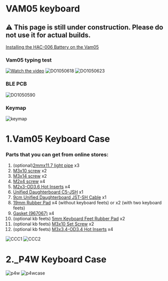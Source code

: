 # VAM05 keyboard
## ⚠️ This page is still under construction. Please do not use it for actual builds.

[Installing the HAC-006 Battery on the Vam05](https://www.youtube.com/watch?v=nf2Lfo7mWOo)

### Vam05 typing test
[![Watch the video](https://img.youtube.com/vi/t32Cq-oB5yc/0.jpg)](https://www.youtube.com/watch?v=t32Cq-oB5yc)
![DO1050618](https://github.com/user-attachments/assets/44120355-f1f7-40c0-8614-a2f3d970af45)
![DO1050623](https://github.com/user-attachments/assets/86df2204-7359-4d11-93c1-492e237831e5)

### BLE PCB
![DO1050590](https://github.com/user-attachments/assets/90faf69d-e296-4b16-a9a9-82fabb80c278)

### Keymap
![keymap](https://github.com/user-attachments/assets/eae2b62c-9242-449d-a5a0-7853587d8611)

# 1.Vam05 Keyboard Case
### Parts that you can get from online stores:
1. (optional)[2mmx11.7 light pipe](https://www.aliexpress.com/item/1005006222625168.html?spm=a2g0o.detail.pcDetailBottomMoreOtherSeller.4.72f2NftKNftKTH&gps-id=pcDetailBottomMoreOtherSeller&scm=1007.40196.439370.0&scm_id=1007.40196.439370.0&scm-url=1007.40196.439370.0&pvid=b57cd1a0-8e76-4e38-8b3b-5f4d05b64347&_t=gps-id:pcDetailBottomMoreOtherSeller,scm-url:1007.40196.439370.0,pvid:b57cd1a0-8e76-4e38-8b3b-5f4d05b64347,tpp_buckets:668%232846%238115%232000&pdp_ext_f=%7B%22order%22%3A%2219%22%2C%22eval%22%3A%221%22%2C%22sceneId%22%3A%2230050%22%7D&pdp_npi=4%40dis%21GBP%211.28%211.28%21%21%2112.10%2112.10%21%4021038e1e17494784789748290eae03%2112000036349580327%21rec%21UK%216343852343%21X&utparam-url=scene%3ApcDetailBottomMoreOtherSeller%7Cquery_from%3A) x3 
2. [M3x10 screw](https://www.aliexpress.com/item/1005004179534786.html?spm=a2g0o.productlist.main.10.eea5493f4uoFC4&aem_p4p_detail=202506080202543719277579238900003490342&algo_pvid=32611623-4362-4cad-b20e-9a435ddd85e5&algo_exp_id=32611623-4362-4cad-b20e-9a435ddd85e5-9&pdp_ext_f=%7B%22order%22%3A%22456%22%2C%22eval%22%3A%221%22%7D&pdp_npi=4%40dis%21GBP%211.24%210.81%21%21%211.63%211.06%21%402103864c17493733743022032e7a1c%2112000028300654706%21sea%21UK%216343852343%21X&curPageLogUid=oarhR68vySRO&utparam-url=scene%3Asearch%7Cquery_from%3A&search_p4p_id=202506080202543719277579238900003490342_3) x2
3. [M3x14 screw](https://www.aliexpress.com/item/1005004179534786.html?spm=a2g0o.productlist.main.10.eea5493f4uoFC4&aem_p4p_detail=202506080202543719277579238900003490342&algo_pvid=32611623-4362-4cad-b20e-9a435ddd85e5&algo_exp_id=32611623-4362-4cad-b20e-9a435ddd85e5-9&pdp_ext_f=%7B%22order%22%3A%22456%22%2C%22eval%22%3A%221%22%7D&pdp_npi=4%40dis%21GBP%211.24%210.81%21%21%211.63%211.06%21%402103864c17493733743022032e7a1c%2112000028300654706%21sea%21UK%216343852343%21X&curPageLogUid=oarhR68vySRO&utparam-url=scene%3Asearch%7Cquery_from%3A&search_p4p_id=202506080202543719277579238900003490342_3) x2
4. [M2x4 screw](https://www.aliexpress.com/item/1005004179534786.html?spm=a2g0o.productlist.main.10.eea5493f4uoFC4&aem_p4p_detail=202506080202543719277579238900003490342&algo_pvid=32611623-4362-4cad-b20e-9a435ddd85e5&algo_exp_id=32611623-4362-4cad-b20e-9a435ddd85e5-9&pdp_ext_f=%7B%22order%22%3A%22456%22%2C%22eval%22%3A%221%22%7D&pdp_npi=4%40dis%21GBP%211.24%210.81%21%21%211.63%211.06%21%402103864c17493733743022032e7a1c%2112000028300654706%21sea%21UK%216343852343%21X&curPageLogUid=oarhR68vySRO&utparam-url=scene%3Asearch%7Cquery_from%3A&search_p4p_id=202506080202543719277579238900003490342_3) x4
5. [M2x3-OD3.6 Hot Inserts](https://www.aliexpress.com/item/1005008173116098.html?spm=a2g0o.productlist.main.27.16f742ddP3Dxac&algo_pvid=0991217f-d625-48ab-b44c-828bdd279fa0&algo_exp_id=0991217f-d625-48ab-b44c-828bdd279fa0-26&pdp_ext_f=%7B%22order%22%3A%2215%22%2C%22eval%22%3A%221%22%7D&pdp_npi=4%40dis%21GBP%212.85%212.85%21%21%213.76%213.76%21%402103956a17493732729253693e0789%2112000044101064070%21sea%21UK%216343852343%21X&curPageLogUid=EfNCatfwjrDD&utparam-url=scene%3Asearch%7Cquery_from%3A) x4
6. [Unified Daughterboard C5-JSH](https://42keebs.eu/shop/parts/unified-daughterboard-udb-c3-c4-c5/?attribute_version=C5%20JSH) x1
7. [9cm Unified Daughterboard JST-SH Cable](https://42keebs.eu/shop/parts/unified-daughterboard-jst-sh-cable/?attribute_length=9%20cm) x1
8. [19mm Rubber Pad](https://www.aliexpress.com/item/1005004298624587.html?src=google&pdp_npi=4%40dis!GBP!0.54!0.46!!!!!%40!12000028674693772!ppc!!!&src=google&albch=shopping&acnt=494-037-6276&isdl=y&slnk=&plac=&mtctp=&albbt=Google_7_shopping&aff_platform=google&aff_short_key=UneMJZVf&gclsrc=aw.ds&&albagn=888888&&ds_e_adid=&ds_e_matchtype=&ds_e_device=c&ds_e_network=x&ds_e_product_group_id=&ds_e_product_id=en1005004298624587&ds_e_product_merchant_id=565165598&ds_e_product_country=GB&ds_e_product_language=en&ds_e_product_channel=online&ds_e_product_store_id=&ds_url_v=2&albcp=17859500389&albag=&isSmbAutoCall=false&needSmbHouyi=false&gad_source=1&gad_campaignid=17190468917&gbraid=0AAAAADznYb8KaOKPenGSUBswWNehJT6PA&gclid=CjwKCAjw6ZTCBhBOEiwAqfwJd7O7pL7HvBeurTEP--vj6i6Jlp-SyW1xKuFxrvgk1NIXmTPEtil0yRoCqKcQAvD_BwE) x4 (without keyboard feets) or x2 (with two keyboard feets)
9. [Gasket (967067)](https://www.aliexpress.com/item/1005008153965037.html?spm=a2g0o.productlist.main.4.6853nXL3nXL3y1&algo_pvid=632dd66e-0616-451a-a85a-3c5eb73ffb1f&algo_exp_id=632dd66e-0616-451a-a85a-3c5eb73ffb1f-3&pdp_ext_f=%7B%22order%22%3A%222%22%2C%22eval%22%3A%221%22%7D&pdp_npi=4%40dis%21GBP%212.09%212.09%21%21%2119.78%2119.78%21%40211b80d117494807402092207eed17%2112000044014932651%21sea%21UK%216338142563%21X&curPageLogUid=JsAxes6uRvns&utparam-url=scene%3Asearch%7Cquery_from%3A) x4
10. (optional kb feets) [5mm Keyboard Feet Rubber Pad](https://www.aliexpress.com/item/1005002619943801.html?src=google&pdp_npi=4%40dis!GBP!1.18!1.18!!!!!%40!12000037722193572!ppc!!!&src=google&albch=shopping&acnt=742-864-1166&isdl=y&slnk=&plac=&mtctp=&albbt=Google_7_shopping&aff_platform=google&aff_short_key=UneMJZVf&gclsrc=aw.ds&&albagn=888888&&ds_e_adid=&ds_e_matchtype=&ds_e_device=c&ds_e_network=x&ds_e_product_group_id=&ds_e_product_id=en1005002619943801&ds_e_product_merchant_id=108132440&ds_e_product_country=GB&ds_e_product_language=en&ds_e_product_channel=online&ds_e_product_store_id=&ds_url_v=2&albcp=22583283287&albag=&isSmbAutoCall=false&needSmbHouyi=false&gad_source=1&gad_campaignid=22586945239&gbraid=0AAAAA99aYpeU3h1B1xGbIw34ADbJ-Poqz&gclid=CjwKCAjw6ZTCBhBOEiwAqfwJd_1dLIztRK_0vXsYjuUWDCpkPY8V85Yg4SDP4u7I4Bk-Bxt5cx8qHhoCogwQAvD_BwE) x2
12.  (optional kb feets) [M3x10 Set Screw](https://www.aliexpress.com/item/1005007437626242.html?spm=a2g0o.productlist.main.22.4c19w4v2w4v2g4&aem_p4p_detail=20250608025039873944920309600003615029&algo_pvid=44a50d37-4160-4f56-9012-2e59d60d9047&algo_exp_id=44a50d37-4160-4f56-9012-2e59d60d9047-21&pdp_ext_f=%7B%22order%22%3A%2232%22%2C%22eval%22%3A%221%22%7D&pdp_npi=4%40dis%21GBP%211.31%210.84%21%21%2112.38%217.92%21%40211b876e17493762390884258e6b68%2112000040753488267%21sea%21UK%216343852343%21X&curPageLogUid=ccn7W1sXQhma&utparam-url=scene%3Asearch%7Cquery_from%3A&search_p4p_id=20250608025039873944920309600003615029_6) x2
13.  (optional kb feets) [M3x3.4-OD3.4 Hot Inserts](https://www.aliexpress.com/item/1005006356290627.html?spm=a2g0o.productlist.main.22.1e0c1e17ovnVzX&aem_p4p_detail=202506080256245446359631005480003144335&algo_pvid=7fe0e115-bddb-432a-8fcb-87697665dff4&algo_exp_id=7fe0e115-bddb-432a-8fcb-87697665dff4-21&pdp_ext_f=%7B%22order%22%3A%2258%22%2C%22eval%22%3A%221%22%7D&pdp_npi=4%40dis%21GBP%213.36%213.36%21%21%2131.78%2131.78%21%40211b815c17493765844335926ef92f%2112000036872725928%21sea%21UK%216343852343%21X&curPageLogUid=gBrvpEZXizcT&utparam-url=scene%3Asearch%7Cquery_from%3A&search_p4p_id=202506080256245446359631005480003144335_6) x4

![CCC1](https://github.com/user-attachments/assets/64db1936-0225-4a75-ba63-46c4045e9729)
![CCC2](https://github.com/user-attachments/assets/0fa6f59f-3934-443f-853b-fd58100480dd)


# 2._P4W Keyboard Case
![p4w](https://github.com/user-attachments/assets/e9e42f7d-7e36-42e9-8eb2-f778de7d3805)
![p4wcase](https://github.com/user-attachments/assets/012ec113-af00-4234-afff-6ddd71f523d8)
